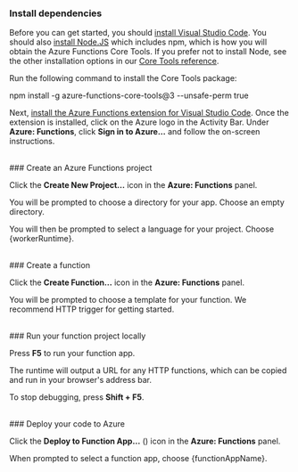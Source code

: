 ### Install dependencies

Before you can get started, you should <a href="https://go.microsoft.com/fwlink/?linkid=2016593" target="_blank">install Visual Studio Code</a>. You should also <a href="https://go.microsoft.com/fwlink/?linkid=2016195" target="_blank">install Node.JS</a> which includes npm, which is how you will obtain the Azure Functions Core Tools. If you prefer not to install Node, see the other installation options in our <a href="https://go.microsoft.com/fwlink/?linkid=2016192" target="_blank">Core Tools reference</a>.

Run the following command to install the Core Tools package:

<MarkdownHighlighter>npm install -g azure-functions-core-tools@3 --unsafe-perm true</MarkdownHighlighter>

Next, <a href="https://go.microsoft.com/fwlink/?linkid=2016800" target="_blank">install the Azure Functions extension for Visual Studio Code</a>. Once the extension is installed, click on the Azure logo in the Activity Bar. Under **Azure: Functions**, click **Sign in to Azure...** and follow the on-screen instructions.

<br/>
### Create an Azure Functions project

Click the **Create New Project…** icon in the **Azure: Functions** panel.

You will be prompted to choose a directory for your app. Choose an empty directory.

You will then be prompted to select a language for your project. Choose {workerRuntime}.

<br/>
### Create a function

Click the **Create Function…** icon in the **Azure: Functions** panel.

You will be prompted to choose a template for your function. We recommend HTTP trigger for getting started.

<br/>
### Run your function project locally

Press **F5** to run your function app.

The runtime will output a URL for any HTTP functions, which can be copied and run in your browser's address bar.

To stop debugging, press **Shift + F5**.

<br/>
### Deploy your code to Azure

Click the **Deploy to Function App…** (<ChevronUp/>) icon in the **Azure: Functions** panel.

When prompted to select a function app, choose {functionAppName}.
